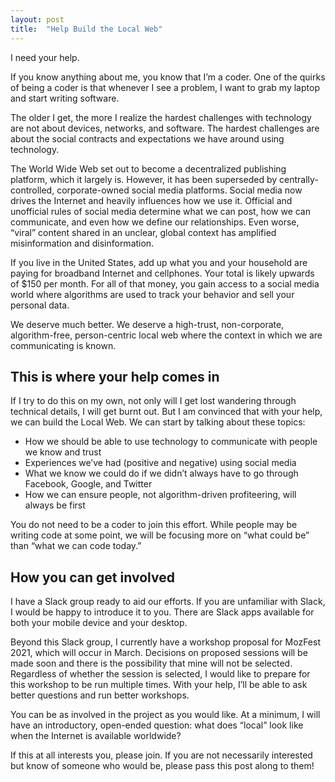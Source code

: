 ```yaml
---
layout: post
title:  "Help Build the Local Web"
---
```

I need your help.

If you know anything about me, you know that I’m a coder. One of the quirks of being a coder is that whenever I see a problem, I want to grab my laptop and start writing software.

The older I get, the more I realize the hardest challenges with technology are not about devices, networks, and software. The hardest challenges are about the social contracts and expectations we have around using technology.

The World Wide Web set out to become a decentralized publishing platform, which it largely is. However, it has been superseded by centrally-controlled, corporate-owned social media platforms. Social media now drives the Internet and heavily influences how we use it. Official and unofficial rules of social media determine what we can post, how we can communicate, and even how we define our relationships. Even worse, “viral” content shared in an unclear, global context has amplified misinformation and disinformation. 

If you live in the United States, add up what you and your household are paying for broadband Internet and cellphones. Your total is likely upwards of $150 per month. For all of that money, you gain access to a social media world where algorithms are used to track your behavior and sell your personal data.

We deserve much better. We deserve a high-trust, non-corporate, algorithm-free, person-centric local web where the context in which we are communicating is known.
## This is where your help comes in

If I try to do this on my own, not only will I get lost wandering through technical details, I will get burnt out. But I am convinced that with your help, we can build the Local Web. We can start by talking about these topics:

* How we should be able to use technology to communicate with people we know and trust
* Experiences we’ve had (positive and negative) using social media
* What we know we could do if we didn’t always have to go through Facebook, Google, and Twitter
* How we can ensure people, not algorithm-driven profiteering, will always be first

You do not need to be a coder to join this effort. While people may be writing code at some point, we will be focusing more on “what could be” than “what we can code today.”

## How you can get involved
I have a Slack group ready to aid our efforts. If you are unfamiliar with Slack, I would be happy to introduce it to you. There are Slack apps available for both your mobile device and your desktop.

Beyond this Slack group, I currently have a workshop proposal for MozFest 2021, which will occur in March. Decisions on proposed sessions will be made soon and there is the possibility that mine will not be selected. Regardless of whether the session is selected, I would like to prepare for this workshop to be run multiple times. With your help, I’ll be able to ask better questions and run better workshops.

You can be as involved in the project as you would like. At a minimum, I will have an introductory, open-ended question: what does “local” look like when the Internet is available worldwide?

If this at all interests you, please join. If you are not necessarily interested but know of someone who would be, please pass this post along to them!
